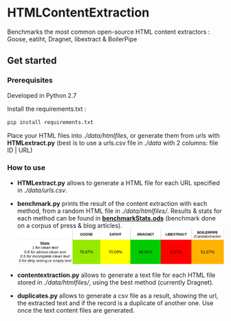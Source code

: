 # HTMLContentExtraction

Benchmarks the most common open-source HTML content extractors : Goose, eatiht, Dragnet, libextract & BoilerPipe

## Get started

### Prerequisites

Developed in Python 2.7

Install the requirements.txt :

```bash
pip install requirements.txt
```
Place your HTML files into *./data/htmlfiles*, or generate them from urls with **HTMLextract.py** (best is to use a urls.csv file in *./data* with 2 columns: file ID | URL)

### How to use

- **HTMLextract.py** allows to generate a HTML file for each URL specified in *./data/urls.csv*.

- **benchmark.py** prints the result of the content extraction with each method, from a random HTML file in *./data/htmlfiles/*.
Results & stats for each method can be found in **[benchmarkStats.ods](./benchmarkStats.ods)** (benchmark done on a corpus of press & blog articles).
![](./stats.png)

- **contentextraction.py** allows to generate a text file for each HTML file stored in *./data/htmlfiles/*, using the best method (currently Dragnet).

- **duplicates.py** allows to generate a csv file as a result, showing the url, the extracted text and if the record is a duplicate of another one. Use once the text content files are generated.
